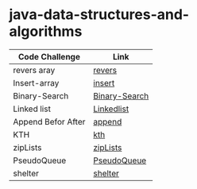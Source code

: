 # java-data-structures-and-algorithms

| Code Challenge | Link |
|----------------|------|
| revers aray    |[revers](challenge/readme.md)|
| Insert-array   | [insert](day2/day2ch.md)|
| Binary-Search  |[Binary-Search](day3/d3.md)|
| Linked list  | [Linkedlist](linked/day5.md)|
| Append Befor After | [append](linked/day5.md)|
| KTH  | [kth](day7/d7.md)|
|  zipLists     |      [zipLists](day8/d8.md)      |
| PseudoQueue   |   [PseudoQueue](day11/d11.md)      |
| shelter     | [shelter](day12/d12.md)      |

